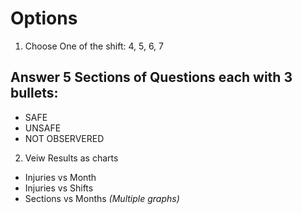 
# Options 
1. Choose One of the shift: 4, 5, 6, 7
## Answer 5 Sections of Questions each with 3 bullets:
  - SAFE 
  - UNSAFE
  - NOT OBSERVERED
2. Veiw Results as charts
  - Injuries vs Month
  - Injuries vs Shifts
  - Sections vs Months _(Multiple graphs)_
